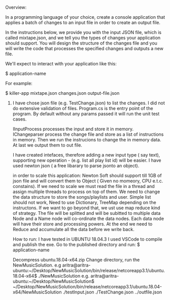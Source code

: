 Overview:

In a programming language of your choice, create a console application that applies a batch of changes to an input file in order to create an output file.

In the instructions below, we provide you with the input JSON file, which is called mixtape.json, and we tell you the types of changes your application should support. You will design the structure of the changes file and you will write the code that processes the specified changes and outputs a new file.

We'll expect to interact with your application like this:

$ application-name <input-file> <changes-file> <output-file>

For example:

$ killer-app mixtape.json changes.json output-file.json





1. I have chose json file (e.g. TestChange.json) to list the changes.
   I did not do extensive validation of files.
   Program.cs is the entry point of the program. 
   By default without any params passed it will run the unit test cases. 

   IInputProcess processes the input and store it in memory.
   IChangeparser process the change file and store as a list of instructions in memory.
   Then we run the instrucions to change the in memory data.
   At last we output them to out file.

   I have created intefaces, therefore adding a new input type ( say text), supporting new operation - (e.g. list all play list id) will be easier. I have used newton json ( a free libarary to parse jsonto an object).

   in order to scale this application:
   Newton Soft should support till 1GB of json file and will convert them to Object ( Given no momeory, CPU e.t.c. constains). 
   If we need to scale we must read the file in a thread and assign multiple threads to process on top of them. We need to change the data structure to store the songs/playlists and user. Simple list should not work, Need to use Dictionary, TreeMap depending on the instructons.
   If we want to go beyond that, we ust use map reduce kind of strategy. The file will be splitted and will be subitted to multiple data Node and a Name node will co-ordinate the data nodes. Each data node will have their store and processing powers. At the end we need to Reduce and accumulate all the data before we write back.

    How to run:
    I have tested in UBUNTU 18.04.3
    I used VSCode to compile and publish the exe.
    Go to the published directory and run:
    $ application-name <input-file> <changes-file> <output-file>

     Decompress ubuntu.18.04-x64.zip
     Change directory, run the NewMusicSolution.
     e.g aritra@aritra-ubuntu:~/Desktop/NewMusicSolution/bin/release/netcoreapp3.1/ubuntu.18.04-x64$ ./NewMusicSolution
     e.g. aritra@aritra-ubuntu:~/Desktop/NewMusicSolution$ ~/Desktop/NewMusicSolution/bin/release/netcoreapp3.1/ubuntu.18.04-x64/NewMusicSolution ./testInput.json ./TestChange.json  ../outfile.json